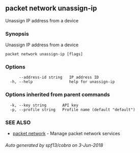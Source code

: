 ## packet network unassign-ip

Unassign IP address from a device

### Synopsis

Unassign IP address from a device

```
packet network unassign-ip [flags]
```

### Options

```
      --address-id string   IP address ID
  -h, --help                help for unassign-ip
```

### Options inherited from parent commands

```
  -k, --key string       API key
  -p, --profile string   Profile name (default "default")
```

### SEE ALSO

* [packet network](packet_network.md)	 - Manage packet network services

###### Auto generated by spf13/cobra on 3-Jun-2018
